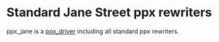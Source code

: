 Standard Jane Street ppx rewriters
==================================

ppx\_jane is a [ppx_driver](https://github.com/janestreet/ppx_driver)
including all standard ppx rewriters.
